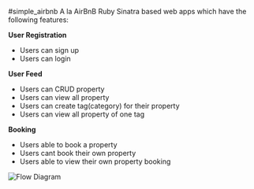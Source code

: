 #simple_airbnb
A la AirBnB Ruby Sinatra based web apps which have the following features:

**User Registration**
  * Users can sign up
  * Users can login

**User Feed**
  * Users can CRUD property
  * Users can view all property
  * Users can create tag(category) for their property
  * Users can view all property of one tag

**Booking**
  * Users able to book a property
  * Users cant book their own property
  * Users able to view their own property booking
 
![Flow Diagram](http://goo.gl/BtQiHl)
